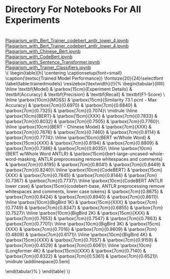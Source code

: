 # Directory For Notebooks For All Experiments
#
[Plagiarism_with_Bert_Trainer_codebert_antlr_lower_4.ipynb](./Plagiarism_with_Bert_Trainer_codebert_antlr_lower_4.ipynb)<br>
[Plagiarism_with_Bert_Trainer_codebert_antlr_lower_4.ipynb](./Plagiarism_with_Bert_Trainer_codebert_antlr_lower_4.ipynb)<br>
[Plagiarism_with_Chinese_Bert.ipynb](./Plagiarism_with_Chinese_Bert.ipynb)<br>
[Plagiarism_with_CodeBert.ipynb](./Plagiarism_with_CodeBert.ipynb)<br>
[Plagiarism_with_Sentence_Transformer.ipynb](./Plagiarism_with_Sentence_Transformer.ipynb)<br>
[Plagiarism_with_Trainer_Classifiers.ipynb](./Plagiarism_with_Trainer_Classifiers.ipynb)<br>
\\(
\begin{table}[h]
\centering
\captionsetup{font=small}
\caption{\textsc{Trained Model Performance}}
\fontsize{20}{24}\selectfont 
\label{table:trainedmodels}
\resizebox{\textwidth}{!}{%
\begin{tabular}{llllll}
\hline
\textbf{Model}   & \parbox{15cm}{Experiment Details} & \textbf{Accuracy} & \textbf{Precision}  & \textbf{Recall}  & \textbf{F1-Score}  \\ \hline
\parbox{10cm}{MOSS} & \parbox{15cm}{Similarity 73.1 pcnt - Max Accuracy} & \parbox{7cm}{0.6970} & \parbox{7cm}{0.6840} & \parbox{7cm}{0.7325}  & \parbox{7cm}{0.7074}\\
\midrule
\hline
\parbox{10cm}{BERT}   & \parbox{15cm}{XXX} & \parbox{7cm}{0.7833} & \parbox{7cm}{0.8032} & \parbox{7cm}{0.7505}  & \parbox{7cm}{0.7760}\\
\hline
\parbox{10cm}{BERT - Chinese Model}   & \parbox{7cm}{XXX}  & \parbox{7cm}{0.7676} & \parbox{7cm}{0.7460} & \parbox{7cm}{0.8114}  & \parbox{7cm}{0.7774}\\
\hline
\parbox{10cm}{BERT w/Whole Word}  & \parbox{15cm}{XXX} & \parbox{7cm}{0.8194} & \parbox{7cm}{0.8809} & \parbox{7cm}{0.7386}  & \parbox{7cm}{0.8035}\\
\hline
\parbox{10cm}{BERT w/Whole Word ANTLR}  & \parbox{15cm}{bert-large-uncased-whole-word-masking, ANTLR preprocessing remove whitespaces and comments} & \parbox{7cm}{0.8195} & \parbox{7cm}{0.8041} & \parbox{7cm}{0.8449}  & \parbox{7cm}{0.8240}\\
\hline
\parbox{10cm}{CodeBERT}  & \parbox{15cm}{XXX} & \parbox{7cm}{0.7845} & \parbox{7cm}{0.8144} & \parbox{7cm}{0.7367}   & \parbox{7cm}{0.7737}\\
\hline
\parbox{10cm}{CodeBERT ANTLR lower case}  & \parbox{15cm}{codebert-base, ANTLR preprocessing remove whitespaces and comments, lower case tokens} & \parbox{7cm}{0.8675} & \parbox{7cm}{0.8424} & \parbox{7cm}{0.8940}   & \parbox{7cm}{0.8611}\\
\hline
\parbox{10cm}{BigBird 1K}  & \parbox{15cm}{XXX}  & \parbox{7cm}{0.7749} & \parbox{7cm}{0.8347} & \parbox{7cm}{0.6855}  & \parbox{7cm}{0.7527}\\
\hline
\parbox{10cm}{BigBird 2K}  & \parbox{15cm}{XXX}  & \parbox{7cm}{0.7653} & \parbox{7cm}{0.7547} & \parbox{7cm}{0.7863}  & \parbox{7cm}{0.7701}\\
\hline
\parbox{10cm}{BigBird 3K}  & \parbox{15cm}{XXX}  & \parbox{7cm}{0.7016} & \parbox{7cm}{0.8609} & \parbox{7cm}{0.4809}  & \parbox{7cm}{0.6171}\\
\hline
\parbox{10cm}{BigBird 4K}  & \parbox{15cm}{XXX} & \parbox{7cm}{0.7057} & \parbox{7cm}{0.9159} & \parbox{7cm}{0.4529}  & \parbox{7cm}{0.6061}\\
\hline
\parbox{10cm}{Longformer 4K}  & \parbox{15cm}{XXX} & \parbox{7cm}{0.7140} & \parbox{7cm}{0.8322} & \parbox{7cm}{0.5361}  & \parbox{7cm}{0.6521}\\
\midrule
\addlinespace[0.5em]

\end{tabular}%
}
\end{table}
\\)
